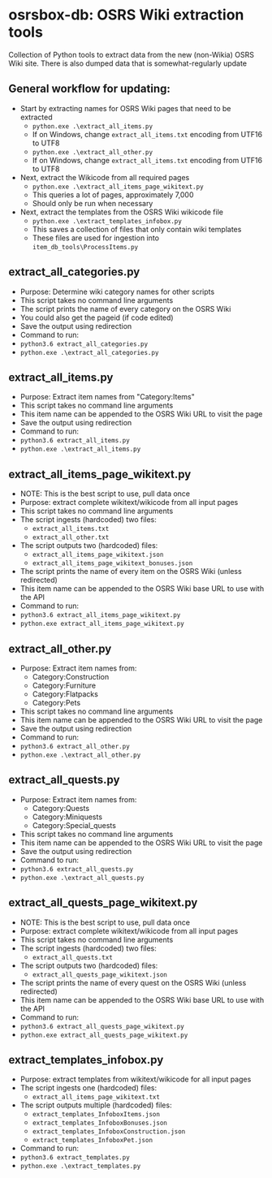 # osrsbox-db: OSRS Wiki extraction tools

Collection of Python tools to extract data from the new (non-Wikia) OSRS Wiki site. There is also dumped data that is somewhat-regularly update

## General workflow for updating:

- Start by extracting names for OSRS Wiki pages that need to be extracted
    - `python.exe .\extract_all_items.py`
    - If on Windows, change `extract_all_items.txt` encoding from UTF16 to UTF8
    - `python.exe .\extract_all_other.py`
    - If on Windows, change `extract_all_items.txt` encoding from UTF16 to UTF8
- Next, extract the Wikicode from all required pages
    - `python.exe .\extract_all_items_page_wikitext.py`
    - This queries a lot of pages, approximately 7,000
    - Should only be run when necessary
- Next, extract the templates from the OSRS Wiki wikicode file
    - `python.exe .\extract_templates_infobox.py`
    - This saves a collection of files that only contain wiki templates
    - These files are used for ingestion into `item_db_tools\ProcessItems.py`

## extract_all_categories.py

- Purpose: Determine wiki category names for other scripts
- This script takes no command line arguments
- The script prints the name of every category on the OSRS Wiki
- You could also get the pageid (if code edited)
- Save the output using redirection
- Command to run:
- `python3.6 extract_all_categories.py`
- `python.exe .\extract_all_categories.py`

## extract_all_items.py

- Purpose: Extract item names from "Category:Items" 
- This script takes no command line arguments
- This item name can be appended to the OSRS Wiki URL to visit the page
- Save the output using redirection
- Command to run:
- `python3.6 extract_all_items.py`
- `python.exe .\extract_all_items.py`

## extract_all_items_page_wikitext.py

- NOTE: This is the best script to use, pull data once
- Purpose: extract complete wikitext/wikicode from all input pages
- This script takes no command line arguments
- The script ingests (hardcoded) two files:
    - `extract_all_items.txt`
    - `extract_all_other.txt`
- The script outputs two (hardcoded) files:
    - `extract_all_items_page_wikitext.json`
    - `extract_all_items_page_wikitext_bonuses.json`
- The script prints the name of every item on the OSRS Wiki (unless redirected)
- This item name can be appended to the OSRS Wiki base URL to use with the API
- Command to run:
- `python3.6 extract_all_items_page_wikitext.py`
- `python.exe extract_all_items_page_wikitext.py`

## extract_all_other.py

- Purpose: Extract item names from:
    - Category:Construction
    - Category:Furniture
    - Category:Flatpacks
    - Category:Pets
- This script takes no command line arguments
- This item name can be appended to the OSRS Wiki URL to visit the page
- Save the output using redirection
- Command to run:
- `python3.6 extract_all_other.py`
- `python.exe .\extract_all_other.py`

## extract_all_quests.py

- Purpose: Extract item names from:
    - Category:Quests
    - Category:Miniquests
    - Category:Special_quests
- This script takes no command line arguments
- This item name can be appended to the OSRS Wiki URL to visit the page
- Save the output using redirection
- Command to run:
- `python3.6 extract_all_quests.py`
- `python.exe .\extract_all_quests.py`

## extract_all_quests_page_wikitext.py

- NOTE: This is the best script to use, pull data once
- Purpose: extract complete wikitext/wikicode from all input pages
- This script takes no command line arguments
- The script ingests (hardcoded) two files:
    - `extract_all_quests.txt`
- The script outputs two (hardcoded) files:
    - `extract_all_quests_page_wikitext.json`
- The script prints the name of every quest on the OSRS Wiki (unless redirected)
- This item name can be appended to the OSRS Wiki base URL to use with the API
- Command to run:
- `python3.6 extract_all_quests_page_wikitext.py`
- `python.exe extract_all_quests_page_wikitext.py`

## extract_templates_infobox.py

- Purpose: extract templates from wikitext/wikicode for all input pages
- The script ingests one (hardcoded) files:
    - `extract_all_items_page_wikitext.txt`
- The script outputs multiple (hardcoded) files:
    - `extract_templates_InfoboxItems.json`
    - `extract_templates_InfoboxBonuses.json`
    - `extract_templates_InfoboxConstruction.json`
    - `extract_templates_InfoboxPet.json`
- Command to run:
- `python3.6 extract_templates.py`
- `python.exe .\extract_templates.py`
